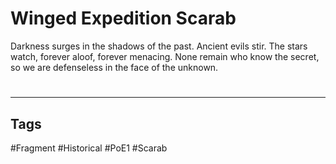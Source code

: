 # Winged Expedition Scarab
Darkness surges in the shadows of the past. Ancient evils stir. The stars watch, forever aloof, forever menacing. None remain who know the secret, so we are defenseless in the face of the unknown.

#
---
## Tags
#Fragment
#Historical 
#PoE1 
#Scarab 